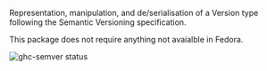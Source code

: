 Representation, manipulation, and de/serialisation of a Version type following
the Semantic Versioning specification.

This package does not require anything not avaialble in Fedora.

![ghc-semver status](https://copr.fedorainfracloud.org/coprs/g/weldr/bdcs-haskell-deps/package/ghc-semver/status_image/last_build.png)
